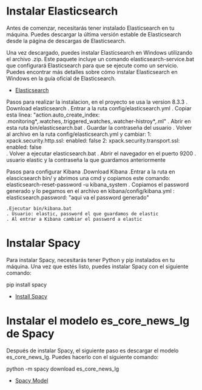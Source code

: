 # Instalar Elasticsearch
Antes de comenzar, necesitarás tener instalado Elasticsearch en tu máquina. Puedes descargar la última versión estable de Elasticsearch desde la página de descargas de Elasticsearch.

Una vez descargado, puedes instalar Elasticsearch en Windows utilizando el archivo .zip. Este paquete incluye un comando elasticsearch-service.bat que configurará Elasticsearch para que se ejecute como un servicio. Puedes encontrar más detalles sobre cómo instalar Elasticsearch en Windows en la guía oficial de Elasticsearch.

- [Elasticsearch](https://www.elastic.co/downloads/elasticsearch) 

Pasos para realizar la instalacion, en el proyecto se usa la version 8.3.3
	. Download elasticsearch
	. Entrar a la ruta config/elasticsearch.yml
	. Copiar esta linea: "action.auto_create_index: .monitoring*,.watches,.triggered_watches,.watcher-histroy*,.ml"
	. Abrir en esta ruta bin/elasticsearch.bat
	. Guardar la contraseña del usuario
	. Volver al archivo en la ruta config/elasticsearch.yml y cambiar:
		1: xpack.security.http.ssl:
			enabled: false
		2: xpack.security.transport.ssl: 
			enabled: false	
	. Volver a ejecutar elasticsearch.bat
	. Abrir el navegador en el puerto 9200
	. usuario elastic y la contraseña la que guardamos anteriormente

Pasos para configurar Kibana
	.Download Kibana
	.Entrar a la ruta en elascicsearch bin/ y abrimos una cmd y copiamos este comando: elasticsearch-reset-password -u kibana_system 
	. Copiamos el password generado y lo pegamos en el archivo en kibana/config/kibana.yml : 
		elasticsearch.password: "aqui va el password generado"

	.Ejecutar bin/kibana.bat
	. Usuario: elastic, password el que guardamos de elastic
	. Al entrar a Kibana cambiar el password a elastic

# Instalar Spacy

Para instalar Spacy, necesitarás tener Python y pip instalados en tu máquina. Una vez que estés listo, puedes instalar Spacy con el siguiente comando:

pip install spacy

- [Install Spacy](https://spacy.io/usage)


# Instalar el modelo es_core_news_lg de Spacy

Después de instalar Spacy, el siguiente paso es descargar el modelo es_core_news_lg. Puedes hacerlo con el siguiente comando:

python -m spacy download es_core_news_lg

- [Spacy Model](https://spacy.io/models/es)